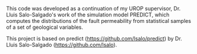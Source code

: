 This code was developed as a continuation of my UROP supervisor, Dr. Lluis Salo-Salgado's work of the simulation model PREDICT, which computes the distributions of the fault permeability from statistical samples of a set of geological variables.

This project is based on predict (https://github.com/lsalo/predict) by Dr. Lluis Salo-Salgado (https://github.com/lsalo).